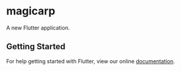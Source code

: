 # magicarp

A new Flutter application.

## Getting Started

For help getting started with Flutter, view our online
[documentation](https://flutter.io/).
